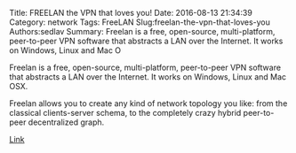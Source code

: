 Title: FREELAN the VPN that loves you!
Date: 2016-08-13 21:34:39
Category: network
Tags: FreeLAN
Slug:freelan-the-vpn-that-loves-you
Authors:sedlav
Summary: Freelan is a free, open-source, multi-platform, peer-to-peer VPN software that abstracts a LAN over the Internet. It works on Windows, Linux and Mac O

Freelan is a free, open-source, multi-platform, peer-to-peer VPN software that abstracts a LAN over the Internet. It works on Windows, Linux and Mac OSX.

Freelan allows you to create any kind of network topology you like: from the classical clients-server schema, to the completely crazy hybrid peer-to-peer decentralized graph.

[Link](https://www.freelan.org/)
